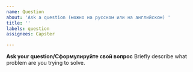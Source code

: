 ```yaml
---
name: Question
about: 'Ask a question (можно на русском или на английском) '
title: ''
labels: question
assignees: Capster

---
```


**Ask your question/Сформулируйте свой вопрос**
Briefly describe what problem are you trying to solve.
